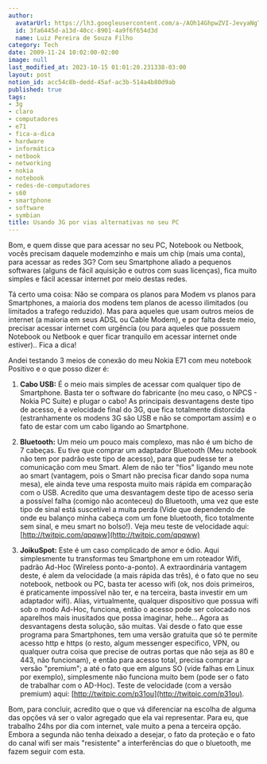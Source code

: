 ```yaml
---
author:
  avatarUrl: https://lh3.googleusercontent.com/a-/AOh14GhpwZVI-JevyaNgTdlrOT6YN20cI6V9Kxtq38Ij8AQ=s100
  id: 3fa6445d-a13d-40cc-8901-4a9f6f654d3d
  name: Luiz Pereira de Souza Filho
category: Tech
date: 2009-11-24 10:02:00-02:00
image: null
last_modified_at: 2023-10-15 01:01:20.231338-03:00
layout: post
notion_id: acc54c8b-dedd-45af-ac3b-514a4b80d9ab
published: true
tags:
- 3g
- claro
- computadores
- e71
- fica-a-dica
- hardware
- informática
- netbook
- networking
- nokia
- notebook
- redes-de-computadores
- s60
- smartphone
- software
- symbian
title: Usando 3G por vias alternativas no seu PC
---
```


Bom, e quem disse que para acessar no seu PC, Notebook ou Netbook, vocês precisam daquele modemzinho e mais um chip (mais uma conta), para acessar as redes 3G? Com seu Smartphone aliado a pequenos softwares (alguns de fácil aquisição e outros com suas licenças), fica muito simples e fácil acessar internet por meio destas redes.

Tá certo uma coisa: Não se compara os planos para Modem vs planos para Smartphones, a maioria dos modens tem planos de acesso ilimitados (ou limitados a trafego reduzido). Mas para aqueles que usam outros meios de internet (a maioria em seus ADSL ou Cable Modem), e por falta deste meio, precisar acessar internet com urgência (ou para aqueles que possuem Notebook ou Netbook e quer ficar tranquilo em acessar internet onde estiver).. Fica a dica!

Andei testando 3 meios de conexão do meu Nokia E71 com meu notebook Positivo e o que posso dizer é:

1. **Cabo USB:** É o meio mais simples de acessar com qualquer tipo de Smartphone. Basta ter o software do fabricante (no meu caso, o NPCS - Nokia PC Suite) e plugar o cabo! As principais desvantagens deste tipo de acesso, é a velocidade final do 3G, que fica totalmente distorcida (estranhamente os modens 3G são USB e não se comportam assim) e o fato de estar com um cabo ligando ao Smartphone.

2. **Bluetooth:** Um meio um pouco mais complexo, mas não é um bicho de 7 cabeças. Eu tive que comprar um adaptador Bluetooth (Meu notebook não tem por padrão este tipo de acesso), para que pudesse ter a comunicação com meu Smart. Alem de não ter "fios" ligando meu note ao smart (vantagem, pois o Smart não precisa ficar dando sopa numa mesa), ele ainda teve uma resposta muito mais rápida em comparação com o USB. Acredito que uma desvantagem deste tipo de acesso seria a possível falha (comigo não aconteceu) do Bluetooth, uma vez que este tipo de sinal está suscetível a muita perda (Vide que dependendo de onde eu balanço minha cabeça com um fone bluetooth, fico totalmente sem sinal, e meu smart no bolso!). Veja meu teste de velocidade aqui: [http://twitpic.com/qpqww](http://twitpic.com/qpqww)

3. **JoikuSpot:** Este é um caso complicado de amor e ódio. Aqui simplesmente tu transformas teu Smartphone em um roteador Wifi, padrão Ad-Hoc (Wireless ponto-a-ponto). A extraordinária vantagem deste, é alem da velocidade (a mais rápida das três), é o fato que no seu notebook, netbook ou PC, basta ter acesso wifi (ok, nos dois primeiros, é praticamente impossível não ter, e na terceira, basta investir em um adaptador wifi). Alias, virtualmente, qualquer dispositivo que possua wifi sob o modo Ad-Hoc, funciona, então o acesso pode ser colocado nos aparelhos mais inusitados que possa imaginar, hehe... Agora as desvantagens desta solução, são muitas. Vai desde o fato que esse programa para Smartphones, tem uma versão gratuita que só te permite acesso http e https (o resto, algum messenger especifico, VPN, ou qualquer outra coisa que precise de outras portas que não seja as 80 e 443, não funcionam), e então para acesso total, precisa comprar a versão "premium"; a até o fato que em alguns SO (vide falhas em Linux por exemplo), simplesmente não funciona muito bem (pode ser o fato de trabalhar com o AD-Hoc). Teste de velocidade (com a versão premium) aqui: [http://twitpic.com/p31ou](http://twitpic.com/p31ou).

Bom, para concluir, acredito que o que vá diferenciar na escolha de alguma das opções vá ser o valor agregado que ela vai representar. Para eu, que trabalho 24hs por dia com internet, vale muito a pena a terceira opção. Embora a segunda não tenha deixado a desejar, o fato da proteção e o fato do canal wifi ser mais "resistente" a interferências do que o bluetooth, me fazem seguir com esta.
